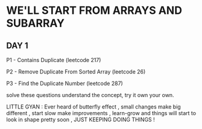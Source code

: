 # WE'LL START FROM ARRAYS AND SUBARRAY


## DAY 1

P1 - Contains Duplicate (leetcode 217)

P2 - Remove Duplicate From Sorted Array (leetcode 26)

P3 - Find the Duplicate Number (leetcode 287)

solve these questions understand the concept, try it own your own.

LITTLE GYAN : Ever heard of butterfly effect , small changes make big different , start slow make improvements , learn-grow and things will start to look in shape pretty soon , JUST KEEPING DOING THINGS !

